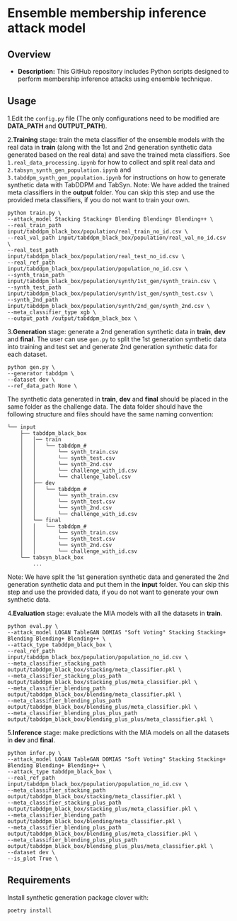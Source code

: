 # Ensemble membership inference attack model

## Overview

- **Description:** This GitHub repository includes Python scripts designed to perform membership inference attacks using ensemble technique.

## Usage

1.Edit the `config.py` file (The only configurations need to be modified are **DATA_PATH** and **OUTPUT_PATH**).

2.**Training** stage: train the meta classifier of the ensemble models with the real data in **train** 
(along with the 1st and 2nd generation synthetic data generated based on the real data) 
and save the trained meta classifiers. See `1.real_data_processing.ipynb` for how to collect and split real data 
and `2.tabsyn_synth_gen_population.ipynb` and `3.tabddpm_synth_gen_population.ipynb` for instructions on how to 
generate synthetic data with TabDDPM and TabSyn. Note: We have added the trained meta classifiers in the **output** folder.
You can skip this step and use the provided meta classifiers, if you do not want to train your own.

```
python train.py \
--attack_model Stacking Stacking+ Blending Blending+ Blending++ \
--real_train_path input/tabddpm_black_box/population/real_train_no_id.csv \
--real_val_path input/tabddpm_black_box/population/real_val_no_id.csv \
--real_test_path input/tabddpm_black_box/population/real_test_no_id.csv \
--real_ref_path input/tabddpm_black_box/population/population_no_id.csv \
--synth_train_path input/tabddpm_black_box/population/synth/1st_gen/synth_train.csv \
--synth_test_path input/tabddpm_black_box/population/synth/1st_gen/synth_test.csv \
--synth_2nd_path input/tabddpm_black_box/population/synth/2nd_gen/synth_2nd.csv \
--meta_classifier_type xgb \
--output_path /output/tabddpm_black_box \
```

3.**Generation** stage: generate a 2nd generation synthetic data in **train**, **dev** and **final**. 
The user can use `gen.py` to split the 1st generation synthetic data into training and test set and 
generate 2nd generation synthetic data for each dataset. 

```
python gen.py \
--generator tabddpm \
--dataset dev \
--ref_data_path None \
```

The synthetic data generated in **train**, **dev** and **final** should be placed in the same folder 
as the challenge data. The data folder should have the following structure and files should have the
same naming convention:

```
└── input
    ├── tabddpm_black_box
    │   │── train 
    │   │   └── tabddpm_#
    │   │       └── synth_train.csv
    │   │       └── synth_test.csv
    │   │       └── synth_2nd.csv
    │   │       └── challenge_with_id.csv
    │   │       └── challenge_label.csv    
    │   ├── dev
    │   │   └── tabddpm_#
    │   │       └── synth_train.csv
    │   │       └── synth_test.csv
    │   │       └── synth_2nd.csv    
    │   │       └── challenge_with_id.csv
    │   └── final
    │   │   └── tabddpm_#
    │   │       └── synth_train.csv
    │   │       └── synth_test.csv
    │   │       └── synth_2nd.csv
    │   │       └── challenge_with_id.csv
    └── tabsyn_black_box
        ... 
```
Note: We have split the 1st generation synthetic data and generated the 2nd generation synthetic data
and put them in the **input** folder. You can skip this step and use the provided data, 
if you do not want to generate your own synthetic data.

4.**Evaluation** stage: evaluate the MIA models with all the datasets in **train**.

```
python eval.py \
--attack_model LOGAN TableGAN DOMIAS "Soft Voting" Stacking Stacking+ Blending Blending+ Blending++ \
--attack_type tabddpm_black_box \
--real_ref_path input/tabddpm_black_box/population/population_no_id.csv \
--meta_classifier_stacking_path output/tabddpm_black_box/stacking/meta_classifier.pkl \
--meta_classifier_stacking_plus_path output/tabddpm_black_box/stacking_plus/meta_classifier.pkl \
--meta_classifier_blending_path output/tabddpm_black_box/blending/meta_classifier.pkl \
--meta_classifier_blending_plus_path output/tabddpm_black_box/blending_plus/meta_classifier.pkl \
--meta_classifier_blending_plus_plus_path output/tabddpm_black_box/blending_plus_plus/meta_classifier.pkl \
```

5.**Inference** stage: make predictions with the MIA models on all the datasets in **dev** and **final**.

```
python infer.py \
--attack_model LOGAN TableGAN DOMIAS "Soft Voting" Stacking Stacking+ Blending Blending+ Blending++ \
--attack_type tabddpm_black_box \
--real_ref_path input/tabddpm_black_box/population/population_no_id.csv \
--meta_classifier_stacking_path output/tabddpm_black_box/stacking/meta_classifier.pkl \
--meta_classifier_stacking_plus_path output/tabddpm_black_box/stacking_plus/meta_classifier.pkl \
--meta_classifier_blending_path output/tabddpm_black_box/blending/meta_classifier.pkl \
--meta_classifier_blending_plus_path output/tabddpm_black_box/blending_plus/meta_classifier.pkl \
--meta_classifier_blending_plus_plus_path output/tabddpm_black_box/blending_plus_plus/meta_classifier.pkl \
--dataset dev \
--is_plot True \
```

## Requirements

Install synthetic generation package clover with:

```bash
poetry install
````